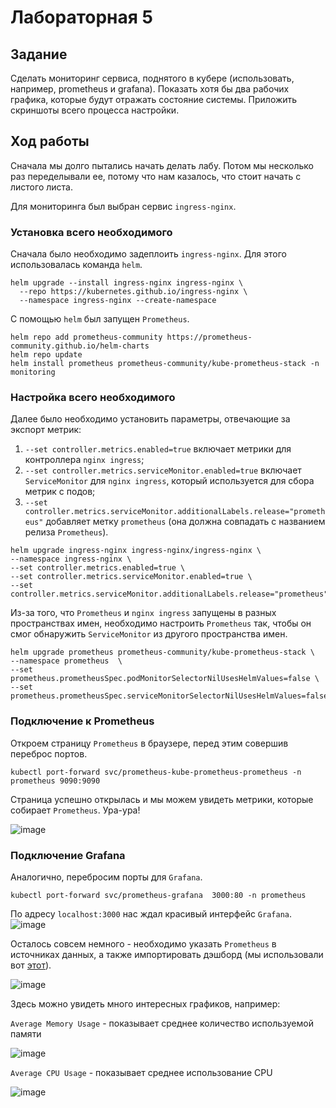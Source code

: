 # Лабораторная 5

## Задание

Сделать мониторинг сервиса, поднятого в кубере (использовать, например, prometheus и grafana). 
Показать хотя бы два рабочих графика, которые будут отражать состояние системы. Приложить скриншоты всего процесса настройки.

## Ход работы

Сначала мы долго пытались начать делать лабу. Потом мы несколько раз переделывали ее, потому что нам казалось, что стоит начать с листого листа.

Для мониторинга был выбран сервис `ingress-nginx`.


### Установка всего необходимого

Сначала было необходимо задеплоить `ingress-nginx`. Для этого использовалась команда `helm`.
```
helm upgrade --install ingress-nginx ingress-nginx \
  --repo https://kubernetes.github.io/ingress-nginx \
  --namespace ingress-nginx --create-namespace
```

С помощью `helm` был запущен `Prometheus`.

```
helm repo add prometheus-community https://prometheus-community.github.io/helm-charts
helm repo update
helm install prometheus prometheus-community/kube-prometheus-stack -n monitoring
```

### Настройка всего необходимого

Далее было необходимо установить параметры, отвечающие за экспорт метрик:
1. `--set controller.metrics.enabled=true` включает метрики для контроллера `nginx ingress`;
2. `--set controller.metrics.serviceMonitor.enabled=true` включает `ServiceMonitor` для `nginx ingress`, который используется для сбора метрик с подов;
3. `--set controller.metrics.serviceMonitor.additionalLabels.release="prometheus"` добавляет метку `prometheus` (она должна совпадать с названием релиза `Prometheus`).
```
helm upgrade ingress-nginx ingress-nginx/ingress-nginx \
--namespace ingress-nginx \
--set controller.metrics.enabled=true \
--set controller.metrics.serviceMonitor.enabled=true \
--set controller.metrics.serviceMonitor.additionalLabels.release="prometheus"
```

Из-за того, что `Prometheus` и `nginx ingress` запущены в разных пространствах имен, необходимо настроить `Prometheus` так, чтобы он смог обнаружить `ServiceMonitor` из другого пространства имен.

```
helm upgrade prometheus prometheus-community/kube-prometheus-stack \
--namespace prometheus  \
--set prometheus.prometheusSpec.podMonitorSelectorNilUsesHelmValues=false \
--set prometheus.prometheusSpec.serviceMonitorSelectorNilUsesHelmValues=false
```

### Подключение к Prometheus

Откроем страницу `Prometheus` в браузере, перед этим совершив переброс портов.
```
kubectl port-forward svc/prometheus-kube-prometheus-prometheus -n prometheus 9090:9090
```
Страница успешно открылась и мы можем увидеть метрики, которые собирает `Prometheus`. Ура-ура!

![image](https://github.com/user-attachments/assets/7e889837-3bbb-4623-a9de-c9b2c810fa7a)

### Подключение Grafana

Аналогично, перебросим порты для `Grafana`.
```
kubectl port-forward svc/prometheus-grafana  3000:80 -n prometheus
```
По адресу `localhost:3000` нас ждал красивый интерфейс `Grafana`.
![image](https://github.com/user-attachments/assets/d442bd81-3e3d-4660-b7dc-d040852a4b4a)

Осталось совсем немного - необходимо указать `Prometheus` в источниках данных, а также импортировать дэшборд (мы использовали вот [этот](https://raw.githubusercontent.com/kubernetes/ingress-nginx/main/deploy/grafana/dashboards/nginx.json)).

![image](https://github.com/user-attachments/assets/586111e0-9281-45ba-a095-3cfc7e896f6b)

Здесь можно увидеть много интересных графиков, например:

`Average Memory Usage` - показывает среднее количество используемой памяти

![image](https://github.com/user-attachments/assets/2149e31b-918c-42e3-bc13-e10e87d15293)

`Average CPU Usage` - показывает среднее использование CPU

![image](https://github.com/user-attachments/assets/6690b3d1-8116-4bca-93a7-44a3a8d83215)


